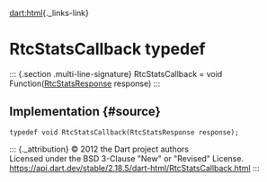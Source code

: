[dart:html](../dart-html/dart-html-library){._links-link}

RtcStatsCallback typedef
========================

::: {.section .multi-line-signature}
RtcStatsCallback = void
Function([RtcStatsResponse](rtcstatsresponse-class) response)
:::

Implementation {#source}
--------------

``` {.language-dart data-language="dart"}
typedef void RtcStatsCallback(RtcStatsResponse response);
```

::: {._attribution}
© 2012 the Dart project authors\
Licensed under the BSD 3-Clause \"New\" or \"Revised\" License.\
<https://api.dart.dev/stable/2.18.5/dart-html/RtcStatsCallback.html>
:::
